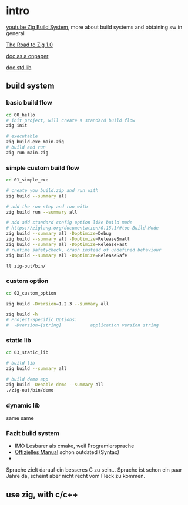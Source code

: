 # intro

[youtube Zig Build System](https://www.youtube.com/watch?v=wFlyUzUVFhw), more about build systems  and obtaining sw in general

[The Road to Zig 1.0](https://www.youtube.com/watch?v=Gv2I7qTux7g)

[doc as a onpager](https://ziglang.org/documentation/0.15.1/)

[doc std lib](https://ziglang.org/documentation/0.15.1/std/)

## build system

### basic build flow

```bash
cd 00_hello
# init project, will create a standard build flow
zig init

# executable
zig build-exe main.zig
# build and run
zig run main.zig
```


### simple custom build flow

```bash
cd 01_simple_exe

# create you build.zip and run with
zig build --summary all

# add the run step and run with
zig build run --summary all

# add add standard config option like build mode
# https://ziglang.org/documentation/0.15.1/#toc-Build-Mode
zig build --summary all -Doptimize=Debug
zig build --summary all -Doptimize=ReleaseSmall
zig build --summary all -Doptimize=ReleaseFast
# runtime safetycheck, crash instead of undefined behaviour
zig build --summary all -Doptimize=ReleaseSafe  

ll zig-out/bin/
```


### custom option

```bash
cd 02_custom_option

zig build -Dversion=1.2.3 --summary all

zig build -h 
# Project-Specific Options:
#  -Dversion=[string]           application version string
```


### static lib

```bash
cd 03_static_lib

# build lib
zig build --summary all

# build demo app
zig build -Denable-demo --summary all
./zig-out/bin/demo
```


### dynamic lib

same same


### Fazit build system

- IMO Lesbarer als cmake, weil Programiersprache
- [Offizielles Manual](https://ziglang.org/learn/build-system/) schon outdated (Syntax)
- 


Sprache zielt darauf ein besseres C zu sein...
Sprache ist schon ein paar Jahre da, scheint aber nicht recht vom Fleck zu kommen.


## use zig, with c/c++
